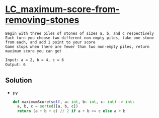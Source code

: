 # [LC_maximum-score-from-removing-stones](https://leetcode.com/problems/maximum-score-from-removing-stones)

```en
Begin with three piles of stones of sizes a​​​​​​, b,​​​​​​ and c​​​​​​ respectively
Each turn you choose two different non-empty piles, take one stone from each, and add 1 point to your score
Game stops when there are fewer than two non-empty piles, return maximum score you can get
```

```txt
Input: a = 2, b = 4, c = 6
Output: 6
```

## Solution

* py

  ```py
  def maximumScore(self, a: int, b: int, c: int) -> int:
    a, b, c = sorted([a, b, c])
    return (a + b + c) // 2 if a + b >= c else a + b
  ```
